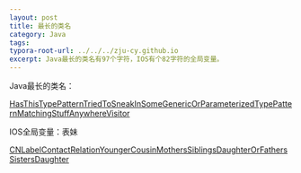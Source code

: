 ```yaml
---
layout: post
title: 最长的类名
category: Java
tags: 
typora-root-url: ../../../zju-cy.github.io
excerpt: Java最长的类名有97个字符，IOS有个82字符的全局变量。
---
```


Java最长的类名：

[HasThisTypePatternTriedToSneakInSomeGenericOrParameterizedTypePatternMatchingStuffAnywhereVisitor](https://static.javadoc.io/org.aspectj/aspectjweaver/1.8.10/org/aspectj/weaver/patterns/HasThisTypePatternTriedToSneakInSomeGenericOrParameterizedTypePatternMatchingStuffAnywhereVisitor.html)



IOS全局变量：表妹

[CNLabelContactRelationYoungerCousinMothersSiblingsDaughterOrFathersSistersDaughter](https://developer.apple.com/documentation/contacts/cnlabelcontactrelationyoungercousinmotherssiblingsdaughterorfatherssistersdaughter)
